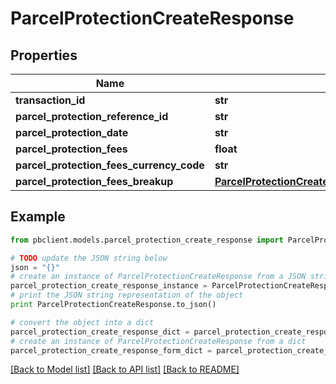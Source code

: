 # ParcelProtectionCreateResponse


## Properties
Name | Type | Description | Notes
------------ | ------------- | ------------- | -------------
**transaction_id** | **str** |  | [optional] 
**parcel_protection_reference_id** | **str** |  | [optional] 
**parcel_protection_date** | **str** |  | [optional] 
**parcel_protection_fees** | **float** |  | [optional] 
**parcel_protection_fees_currency_code** | **str** |  | [optional] 
**parcel_protection_fees_breakup** | [**ParcelProtectionCreateResponseParcelProtectionFeesBreakup**](ParcelProtectionCreateResponseParcelProtectionFeesBreakup.md) |  | [optional] 

## Example

```python
from pbclient.models.parcel_protection_create_response import ParcelProtectionCreateResponse

# TODO update the JSON string below
json = "{}"
# create an instance of ParcelProtectionCreateResponse from a JSON string
parcel_protection_create_response_instance = ParcelProtectionCreateResponse.from_json(json)
# print the JSON string representation of the object
print ParcelProtectionCreateResponse.to_json()

# convert the object into a dict
parcel_protection_create_response_dict = parcel_protection_create_response_instance.to_dict()
# create an instance of ParcelProtectionCreateResponse from a dict
parcel_protection_create_response_form_dict = parcel_protection_create_response.from_dict(parcel_protection_create_response_dict)
```
[[Back to Model list]](../README.md#documentation-for-models) [[Back to API list]](../README.md#documentation-for-api-endpoints) [[Back to README]](../README.md)


